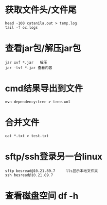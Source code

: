 # 获取文件头/文件尾
    head -100 catanila.out > temp.log
    tail -f oc.logs

# 查看jar包/解压jar包
    jar xvf *.jar   解压
    jar -tvf *.jar 查看内容

# cmd结果导出到文件
    mvn dependency:tree > tree.xml

# 合并文件
    cat *.txt > test.txt 
    
# sftp/ssh登录另一台linux
    sftp besread@10.21.89.7     lls显示本地文件夹
    ssh besread@10.21.89.7     

# 查看磁盘空间 df -h
